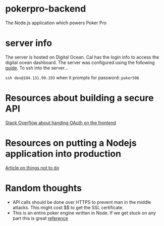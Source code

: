 # pokerpro-backend
The Node.js application which powers Poker Pro

# server info
The server is hosted on Digital Ocean. Cal has the login info to access the digital ocean dashboard.
The server was configured using the following [guide](https://www.digitalocean.com/community/tutorials/how-to-set-up-a-node-js-application-for-production-on-ubuntu-16-04). 
To ssh into the server...

```ssh dev@104.131.99.193```
when it prompts for password: ```poker506```

# Resources about building a secure API
[Stack Overflow about handing OAuth on the frontend](http://stackoverflow.com/questions/33860262/how-to-interact-with-back-end-after-successfull-auth-with-oauth-on-front-end)

# Resources on putting a Nodejs application into production
[Article on things not to do](https://hashnode.com/post/10-things-you-shouldnt-do-while-running-nodejs-in-production-cisab2fyu0s9oth5341faywcw)

# Random thoughts
- API calls should be done over HTTPS to prevent man in the middle attacks. This might cost $$ to get the SSL certificate. 
- This is an entire poker engine written in Node. If we get stuck on any part this is great [reference](https://github.com/brunoscopelliti/poker-holdem-engine) 